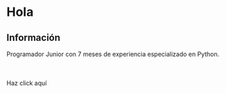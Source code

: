 <h1>Hola</h1>

<h2>Información</h2>
<p>Programador Junior con 7 meses de experiencia especializado en Python.</p>
<p style="margin-top: 50px;">Haz click <a style="text-decoration: none;">aquí</a></p>
